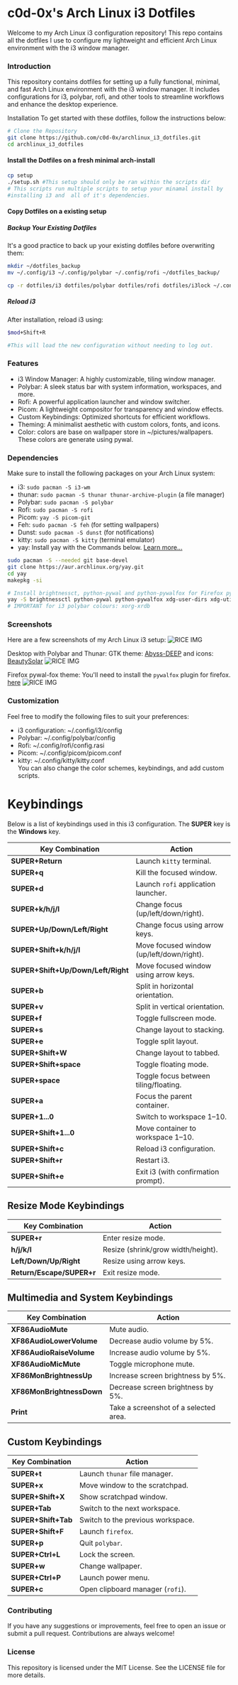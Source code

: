 <!--# Archlinux i3-Dotfiles-->
<!---->
<!--This is a collection of my I3-wm dotfiles with installation scripts.-->
<!---->
<!--<img class="fit-picture" src="./resources/Rice_img.png" alt="RICE IMG" />-->
<!---->
<!--# Installation-->
<!--These scaripts are to be ran on a fresh minimal arch-install.-->
<!--```bash-->
<!--git clone https://github.com/c0d-ox/archlinux_i3_dotfiles.git-->
<!--cd archlinux_i3_dotfiles/scripts-->
<!--./main.sh-->
<!--```-->


# c0d-0x's Arch Linux i3 Dotfiles
Welcome to my Arch Linux i3 configuration repository! This repo contains all the dotfiles I use to configure my lightweight and efficient Arch Linux environment with the i3 window manager.

### Introduction
This repository contains dotfiles for setting up a fully functional, minimal, and fast Arch Linux environment with the i3 window manager. It includes configurations for i3, polybar, rofi, and other tools to streamline workflows and enhance the desktop experience.

Installation
To get started with these dotfiles, follow the instructions below:

```bash
# Clone the Repository
git clone https://github.com/c0d-0x/archlinux_i3_dotfiles.git
cd archlinux_i3_dotfiles
```
#### Install the Dotfiles on a fresh minimal arch-install
```bash
cp setup
./setup.sh #This setup should only be ran within the scripts dir
# This scripts run multiple scripts to setup your minamal install by
#installing i3 and  all of it's dependencies. 
```


#### Copy Dotfiles on a existing setup

##### Backup Your Existing Dotfiles
It's a good practice to back up your existing dotfiles before overwriting them:

```bash
mkdir ~/dotfiles_backup
mv ~/.config/i3 ~/.config/polybar ~/.config/rofi ~/dotfiles_backup/
```

```bash
cp -r dotfiles/i3 dotfiles/polybar dotfiles/rofi dotfiles/i3lock ~/.config/
```
##### Reload i3
After installation, reload i3 using:

```bash
$mod+Shift+R

#This will load the new configuration without needing to log out.
```
### Features
+ i3 Window Manager: A highly customizable, tiling window manager.
+ Polybar: A sleek status bar with system information, workspaces, and more.
+ Rofi: A powerful application launcher and window switcher.
+ Picom: A lightweight compositor for transparency and window effects.
+ Custom Keybindings: Optimized shortcuts for efficient workflows.
+ Theming: A minimalist aesthetic with custom colors, fonts, and icons.
+ Color: colors are base on wallpaper store in ~/pictures/wallpapers. These colors are generate using pywal.

### Dependencies
Make sure to install the following packages on your Arch Linux system:

+ i3: `sudo pacman -S i3-wm`
+ thunar: `sudo pacman -S thunar thunar-archive-plugin` (a file manager)
+ Polybar: `sudo pacman -S polybar`
+ Rofi: `sudo pacman -S rofi`
+ Picom: `yay -S picom-git` 
+ Feh: `sudo pacman -S feh` (for setting wallpapers)
+ Dunst: `sudo pacman -S dunst` (for notifications)
+ kitty: `sudo pacman -S kitty` (terminal emulator)
+ yay: Install yay with the Commands below. [Learn more...](https://github.com/Jguer/yay)
```bash 
sudo pacman -S --needed git base-devel
git clone https://aur.archlinux.org/yay.git
cd yay
makepkg -si

# Install brightnessct, python-pywal and python-pywalfox for Firefox pywal themes brightness controls
yay -S brightnessctl python-pywal python-pywalfox xdg-user-dirs xdg-utils xorg-xrdb
# IMPORTANT for i3 polybar colours: xorg-xrdb

```

### Screenshots
Here are a few screenshots of my Arch Linux i3 setup:
<img class="fit-picture" src="./resources/setup-3.00.png" alt="RICE IMG" />

Desktop with Polybar and Thunar: GTK theme: [Abyss-DEEP](https://github.com/rtlewis1/GTK/tree/Abyss-Desktop) and icons: [BeautySolar](https://www.gnome-look.org/p/2037657)
<img class="fit-picture" src="./resources/setup-3.00d.png" alt="RICE IMG" />


Firefox pywal-fox theme: You'll need to install the `pywalfox` plugin for firefox. [here](https://addons.mozilla.org/en-US/firefox/addon/pywalfox/)
<img class="fit-picture" src="./resources/setup-3.00b.png" alt="RICE IMG" />


### Customization
Feel free to modify the following files to suit your preferences:

+ i3 configuration: ~/.config/i3/config
+ Polybar: ~/.config/polybar/config
+ Rofi: ~/.config/rofi/config.rasi
+ Picom: ~/.config/picom/picom.conf
+ kitty: ~/.config/kitty/kitty.conf
<br>You can also change the color schemes, keybindings, and add custom scripts.

# Keybindings

Below is a list of keybindings used in this i3 configuration. The **SUPER** key is the **Windows** key.

| Key Combination          | Action                                      |
|--------------------------|---------------------------------------------|
| **SUPER+Return**         | Launch `kitty` terminal.                   |
| **SUPER+q**              | Kill the focused window.                   |
| **SUPER+d**              | Launch `rofi` application launcher.        |
| **SUPER+k/h/j/l**        | Change focus (up/left/down/right).         |
| **SUPER+Up/Down/Left/Right** | Change focus using arrow keys.           |
| **SUPER+Shift+k/h/j/l**  | Move focused window (up/left/down/right).  |
| **SUPER+Shift+Up/Down/Left/Right** | Move focused window using arrow keys. |
| **SUPER+b**              | Split in horizontal orientation.           |
| **SUPER+v**              | Split in vertical orientation.             |
| **SUPER+f**              | Toggle fullscreen mode.                    |
| **SUPER+s**              | Change layout to stacking.                 |
| **SUPER+e**              | Toggle split layout.                       |
| **SUPER+Shift+W**        | Change layout to tabbed.                   |
| **SUPER+Shift+space**    | Toggle floating mode.                      |
| **SUPER+space**          | Toggle focus between tiling/floating.      |
| **SUPER+a**              | Focus the parent container.                |
| **SUPER+1...0**          | Switch to workspace 1–10.                  |
| **SUPER+Shift+1...0**    | Move container to workspace 1–10.          |
| **SUPER+Shift+c**        | Reload i3 configuration.                   |
| **SUPER+Shift+r**        | Restart i3.                                |
| **SUPER+Shift+e**        | Exit i3 (with confirmation prompt).        |

## Resize Mode Keybindings
| Key Combination          | Action                                      |
|--------------------------|---------------------------------------------|
| **SUPER+r**              | Enter resize mode.                         |
| **h/j/k/l**              | Resize (shrink/grow width/height).         |
| **Left/Down/Up/Right**   | Resize using arrow keys.                   |
| **Return/Escape/SUPER+r**| Exit resize mode.                          |

## Multimedia and System Keybindings
| Key Combination          | Action                                      |
|--------------------------|---------------------------------------------|
| **XF86AudioMute**        | Mute audio.                                |
| **XF86AudioLowerVolume** | Decrease audio volume by 5%.               |
| **XF86AudioRaiseVolume** | Increase audio volume by 5%.               |
| **XF86AudioMicMute**     | Toggle microphone mute.                    |
| **XF86MonBrightnessUp**  | Increase screen brightness by 5%.          |
| **XF86MonBrightnessDown**| Decrease screen brightness by 5%.          |
| **Print**                | Take a screenshot of a selected area.      |

## Custom Keybindings
| Key Combination          | Action                                      |
|--------------------------|---------------------------------------------|
| **SUPER+t**              | Launch `thunar` file manager.              |
| **SUPER+x**              | Move window to the scratchpad.             |
| **SUPER+Shift+X**        | Show scratchpad window.                    |
| **SUPER+Tab**            | Switch to the next workspace.              |
| **SUPER+Shift+Tab**      | Switch to the previous workspace.          |
| **SUPER+Shift+F**        | Launch `firefox`.                          |
| **SUPER+p**              | Quit `polybar`.                            |
| **SUPER+Ctrl+L**         | Lock the screen.                           |
| **SUPER+w**              | Change wallpaper.                          |
| **SUPER+Ctrl+P**         | Launch power menu.                         |
| **SUPER+c**              | Open clipboard manager (`rofi`).           |


### Contributing
If you have any suggestions or improvements, feel free to open an issue or submit a pull request. Contributions are always welcome!

### License
This repository is licensed under the MIT License. See the LICENSE file for more details.
